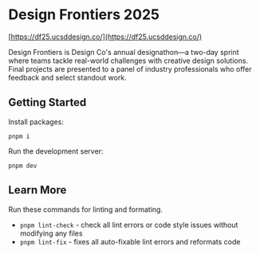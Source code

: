 # Design Frontiers 2025

[https://df25.ucsddesign.co/](https://df25.ucsddesign.co/)

Design Frontiers is Design Co's annual designathon—a two-day sprint where teams tackle real-world challenges with creative design solutions. Final projects are presented to a panel of industry professionals who offer feedback and select standout work.

## Getting Started

Install packages:

```
pnpm i
```

Run the development server:

```
pnpm dev
```

## Learn More

Run these commands for linting and formating.

- `pnpm lint-check` - check all lint errors or code style issues without modifying any files
- `pnpm lint-fix` - fixes all auto-fixable lint errors and reformats code
